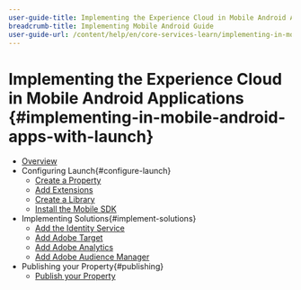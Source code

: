 ```yaml
---
user-guide-title: Implementing the Experience Cloud in Mobile Android Applications
breadcrumb-title: Implementing Mobile Android Guide
user-guide-url: /content/help/en/core-services-learn/implementing-in-mobile-android-apps-with-launch/index.html
---
```


# Implementing the Experience Cloud in Mobile Android Applications {#implementing-in-mobile-android-apps-with-launch}

+ [Overview](index.md)
+ Configuring Launch{#configure-launch}
  + [Create a Property](launch-create-a-property.md)
  + [Add Extensions](launch-add-extensions.md)
  + [Create a Library](launch-create-a-library.md)
  + [Install the Mobile SDK](launch-install-the-mobile-sdk.md)
+ Implementing Solutions{#implement-solutions}
  + [Add the Identity Service](id-service.md)
  + [Add Adobe Target](target.md)
  + [Add Adobe Analytics](analytics.md)
  + [Add Adobe Audience Manager](audience-manager.md)
+ Publishing your Property{#publishing}
  + [Publish your Property](publish.md)
